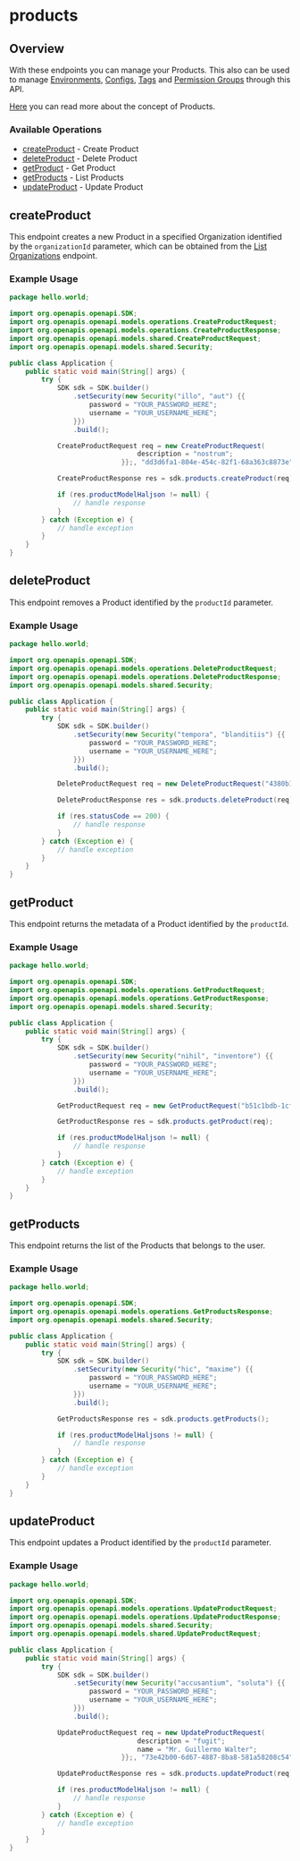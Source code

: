 # products

## Overview

With these endpoints you can manage your Products.
This also can be used to manage [Environments](#tag/Environments), [Configs](#tag/Configs), [Tags](#tag/Tags) and [Permission Groups](#tag/Permission-Groups) through this API.

<a href="https://configcat.com/docs/main-concepts/#product" target="_blank" rel="noopener noreferrer">Here</a> you can read more about the concept of Products.

### Available Operations

* [createProduct](#createproduct) - Create Product
* [deleteProduct](#deleteproduct) - Delete Product
* [getProduct](#getproduct) - Get Product
* [getProducts](#getproducts) - List Products
* [updateProduct](#updateproduct) - Update Product

## createProduct

This endpoint creates a new Product in a specified Organization 
identified by the `organizationId` parameter, which can be obtained from the [List Organizations](#operation/get-organizations) endpoint.

### Example Usage

```java
package hello.world;

import org.openapis.openapi.SDK;
import org.openapis.openapi.models.operations.CreateProductRequest;
import org.openapis.openapi.models.operations.CreateProductResponse;
import org.openapis.openapi.models.shared.CreateProductRequest;
import org.openapis.openapi.models.shared.Security;

public class Application {
    public static void main(String[] args) {
        try {
            SDK sdk = SDK.builder()
                .setSecurity(new Security("illo", "aut") {{
                    password = "YOUR_PASSWORD_HERE";
                    username = "YOUR_USERNAME_HERE";
                }})
                .build();

            CreateProductRequest req = new CreateProductRequest(                new CreateProductRequest("doloribus") {{
                                description = "nostrum";
                            }};, "dd3d6fa1-804e-454c-82f1-68a363c8873e");            

            CreateProductResponse res = sdk.products.createProduct(req);

            if (res.productModelHaljson != null) {
                // handle response
            }
        } catch (Exception e) {
            // handle exception
        }
    }
}
```

## deleteProduct

This endpoint removes a Product identified by the `productId` parameter.

### Example Usage

```java
package hello.world;

import org.openapis.openapi.SDK;
import org.openapis.openapi.models.operations.DeleteProductRequest;
import org.openapis.openapi.models.operations.DeleteProductResponse;
import org.openapis.openapi.models.shared.Security;

public class Application {
    public static void main(String[] args) {
        try {
            SDK sdk = SDK.builder()
                .setSecurity(new Security("tempora", "blanditiis") {{
                    password = "YOUR_PASSWORD_HERE";
                    username = "YOUR_USERNAME_HERE";
                }})
                .build();

            DeleteProductRequest req = new DeleteProductRequest("4380b1f6-b8ca-4275-a60a-04c495cc6991");            

            DeleteProductResponse res = sdk.products.deleteProduct(req);

            if (res.statusCode == 200) {
                // handle response
            }
        } catch (Exception e) {
            // handle exception
        }
    }
}
```

## getProduct

This endpoint returns the metadata of a Product 
identified by the `productId`.

### Example Usage

```java
package hello.world;

import org.openapis.openapi.SDK;
import org.openapis.openapi.models.operations.GetProductRequest;
import org.openapis.openapi.models.operations.GetProductResponse;
import org.openapis.openapi.models.shared.Security;

public class Application {
    public static void main(String[] args) {
        try {
            SDK sdk = SDK.builder()
                .setSecurity(new Security("nihil", "inventore") {{
                    password = "YOUR_PASSWORD_HERE";
                    username = "YOUR_USERNAME_HERE";
                }})
                .build();

            GetProductRequest req = new GetProductRequest("b51c1bdb-1cf4-4b88-8ebd-fc4ccca99bc7");            

            GetProductResponse res = sdk.products.getProduct(req);

            if (res.productModelHaljson != null) {
                // handle response
            }
        } catch (Exception e) {
            // handle exception
        }
    }
}
```

## getProducts

This endpoint returns the list of the Products that belongs to the user.

### Example Usage

```java
package hello.world;

import org.openapis.openapi.SDK;
import org.openapis.openapi.models.operations.GetProductsResponse;
import org.openapis.openapi.models.shared.Security;

public class Application {
    public static void main(String[] args) {
        try {
            SDK sdk = SDK.builder()
                .setSecurity(new Security("hic", "maxime") {{
                    password = "YOUR_PASSWORD_HERE";
                    username = "YOUR_USERNAME_HERE";
                }})
                .build();

            GetProductsResponse res = sdk.products.getProducts();

            if (res.productModelHaljsons != null) {
                // handle response
            }
        } catch (Exception e) {
            // handle exception
        }
    }
}
```

## updateProduct

This endpoint updates a Product identified by the `productId` parameter.

### Example Usage

```java
package hello.world;

import org.openapis.openapi.SDK;
import org.openapis.openapi.models.operations.UpdateProductRequest;
import org.openapis.openapi.models.operations.UpdateProductResponse;
import org.openapis.openapi.models.shared.Security;
import org.openapis.openapi.models.shared.UpdateProductRequest;

public class Application {
    public static void main(String[] args) {
        try {
            SDK sdk = SDK.builder()
                .setSecurity(new Security("accusantium", "soluta") {{
                    password = "YOUR_PASSWORD_HERE";
                    username = "YOUR_USERNAME_HERE";
                }})
                .build();

            UpdateProductRequest req = new UpdateProductRequest(                new UpdateProductRequest() {{
                                description = "fugit";
                                name = "Mr. Guillermo Walter";
                            }};, "73e42b00-6d67-4887-8ba8-581a58208c54");            

            UpdateProductResponse res = sdk.products.updateProduct(req);

            if (res.productModelHaljson != null) {
                // handle response
            }
        } catch (Exception e) {
            // handle exception
        }
    }
}
```
